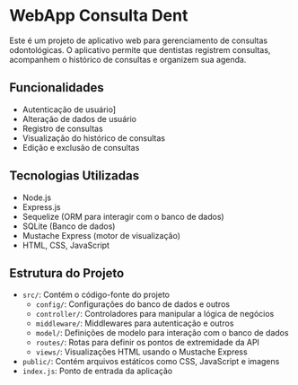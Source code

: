 # WebApp Consulta Dent

Este é um projeto de aplicativo web para gerenciamento de consultas odontológicas. O aplicativo permite que dentistas registrem consultas, acompanhem o histórico de consultas e organizem sua agenda.

## Funcionalidades

- Autenticação de usuário]
- Alteração de dados de usuário
- Registro de consultas
- Visualização do histórico de consultas
- Edição e exclusão de consultas

## Tecnologias Utilizadas

- Node.js
- Express.js
- Sequelize (ORM para interagir com o banco de dados)
- SQLite (Banco de dados)
- Mustache Express (motor de visualização)
- HTML, CSS, JavaScript

## Estrutura do Projeto

- `src/`: Contém o código-fonte do projeto
  - `config/`: Configurações do banco de dados e outros
  - `controller/`: Controladores para manipular a lógica de negócios
  - `middleware/`: Middlewares para autenticação e outros
  - `model/`: Definições de modelo para interação com o banco de dados
  - `routes/`: Rotas para definir os pontos de extremidade da API
  - `views/`: Visualizações HTML usando o Mustache Express
- `public/`: Contém arquivos estáticos como CSS, JavaScript e imagens
- `index.js`: Ponto de entrada da aplicação

